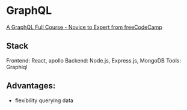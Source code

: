 # GraphQL

[A GraphQL Full Course - Novice to Expert from freeCodeCamp](https://www.youtube.com/watch?v=ed8SzALpx1Q)

## Stack
Frontend: React, apollo
Backend: Node.js, Express.js, MongoDB
Tools: Graphiql

## Advantages:
- flexibility querying data